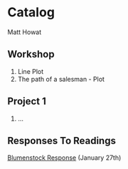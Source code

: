 # Catalog

Matt Howat

## Workshop

1. Line Plot
2. The path of a salesman - Plot

## Project 1

1. ...

## Responses To Readings 
[Blumenstock Response](https://github.com/Matt-Howat/Workshop/blob/master/Blumenstock.md) (January 27th)
